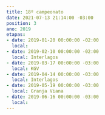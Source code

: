 ```yaml
---
title: 18º campeonato
date: 2021-07-13 21:14:00 -03:00
position: 3
ano: 2019
etapas:
- date: 2019-01-20 00:00:00 -02:00
  local: 
- date: 2019-02-10 00:00:00 -02:00
  local: Interlagos
- date: 2019-03-17 00:00:00 -03:00
  local: KGV
- date: 2019-04-14 00:00:00 -03:00
  local: Interlagos
- date: 2019-05-19 00:00:00 -03:00
  local: Granja Viana
- date: 2019-06-16 00:00:00 -03:00
  local: 
---
```


